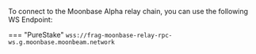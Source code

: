 To connect to the Moonbase Alpha relay chain, you can use the following WS Endpoint:

=== "PureStake"
    ```
    wss://frag-moonbase-relay-rpc-ws.g.moonbase.moonbeam.network
    ```
